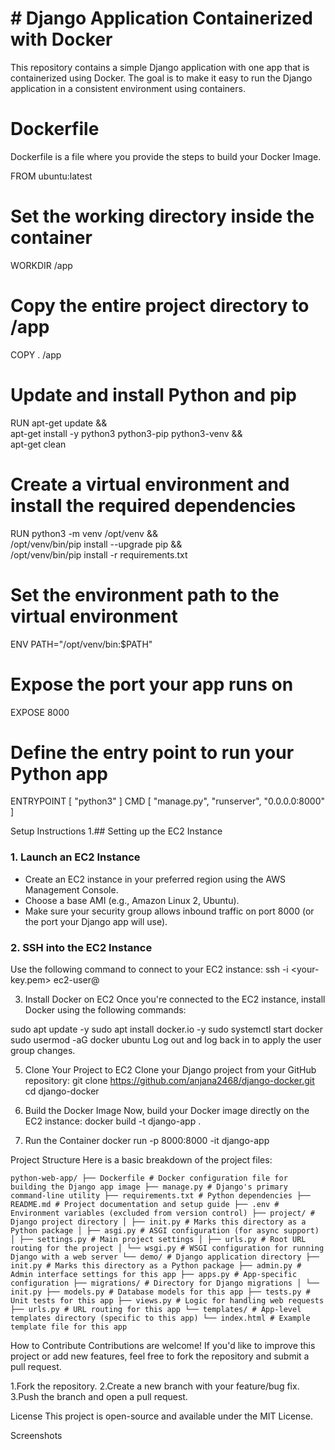# # Django Application Containerized with Docker

This repository contains a simple Django application with one app that is containerized using Docker. The goal is to make it easy to run the Django application in a consistent environment using containers.

# Dockerfile
Dockerfile is a file where you provide the steps to build your Docker Image.


FROM ubuntu:latest
# Set the working directory inside the container
WORKDIR /app

# Copy the entire project directory to /app
COPY . /app

# Update and install Python and pip
RUN apt-get update && \
    apt-get install -y python3 python3-pip python3-venv && \
    apt-get clean

# Create a virtual environment and install the required dependencies
RUN python3 -m venv /opt/venv && \
    /opt/venv/bin/pip install --upgrade pip && \
    /opt/venv/bin/pip install -r requirements.txt

# Set the environment path to the virtual environment
ENV PATH="/opt/venv/bin:$PATH"

# Expose the port your app runs on
EXPOSE 8000

# Define the entry point to run your Python app
ENTRYPOINT [ "python3" ]
CMD [ "manage.py", "runserver", "0.0.0.0:8000" ]

Setup Instructions
1.## Setting up the EC2 Instance

### 1. Launch an EC2 Instance

- Create an EC2 instance in your preferred region using the AWS Management Console.
- Choose a base AMI (e.g., Amazon Linux 2, Ubuntu).
- Make sure your security group allows inbound traffic on port 8000 (or the port your Django app will use).

### 2. SSH into the EC2 Instance

Use the following command to connect to your EC2 instance:
ssh -i <your-key.pem> ec2-user@<your-ec2-public-ip>

3. Install Docker on EC2
Once you're connected to the EC2 instance, install Docker using the following commands:

sudo apt update -y
sudo apt install docker.io -y
sudo systemctl start docker
sudo usermod -aG docker ubuntu
Log out and log back in to apply the user group changes.

5. Clone Your Project to EC2
Clone your Django project from your GitHub repository:
git clone https://github.com/anjana2468/django-docker.git
cd django-docker

6. Build the Docker Image
Now, build your Docker image directly on the EC2 instance:
docker build -t django-app .

7. Run the Container
docker run -p 8000:8000 -it django-app

Project Structure
Here is a basic breakdown of the project files:
```
python-web-app/ ├── Dockerfile # Docker configuration file for building the Django app image ├── manage.py # Django's primary command-line utility ├── requirements.txt # Python dependencies ├── README.md # Project documentation and setup guide ├── .env # Environment variables (excluded from version control) ├── project/ # Django project directory │ ├── init.py # Marks this directory as a Python package │ ├── asgi.py # ASGI configuration (for async support) │ ├── settings.py # Main project settings │ ├── urls.py # Root URL routing for the project │ └── wsgi.py # WSGI configuration for running Django with a web server └── demo/ # Django application directory ├── init.py # Marks this directory as a Python package ├── admin.py # Admin interface settings for this app ├── apps.py # App-specific configuration ├── migrations/ # Directory for Django migrations │ └── init.py ├── models.py # Database models for this app ├── tests.py # Unit tests for this app ├── views.py # Logic for handling web requests ├── urls.py # URL routing for this app └── templates/ # App-level templates directory (specific to this app) └── index.html # Example template file for this app
```
How to Contribute
Contributions are welcome! If you'd like to improve this project or add new features, feel free to fork the repository and submit a pull request.

1.Fork the repository.
2.Create a new branch with your feature/bug fix.
3.Push the branch and open a pull request.

License
This project is open-source and available under the MIT License.  

Screenshots


                    
